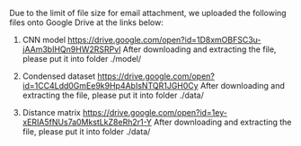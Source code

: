 Due to the limit of file size for email attachment, we uploaded the following files onto Google Drive at the links below:

1. CNN model
https://drive.google.com/open?id=1D8xmOBFSC3u-jAAm3bIHQn9HW2RSRPvl
After downloading and extracting the file, please put it into folder ./model/

2. Condensed dataset
https://drive.google.com/open?id=1CC4Ldd0GmEe9k9Hp4AbIsNTQR1JGH0Cy
After downloading and extracting the file, please put it into folder ./data/

3. Distance matrix
https://drive.google.com/open?id=1ey-xERIA5fNUs7a0MkstLkZ8eRh2r1-Y
After downloading and extracting the file, please put it into folder ./data/
